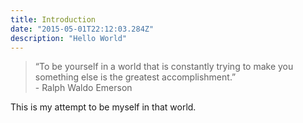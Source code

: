 ```yaml
---
title: Introduction
date: "2015-05-01T22:12:03.284Z"
description: "Hello World"
---
```


> “To be yourself in a world that is constantly trying to make you something else is the greatest accomplishment.”
> <br/>
>         - Ralph Waldo Emerson


This is my attempt to be myself in that world. 
